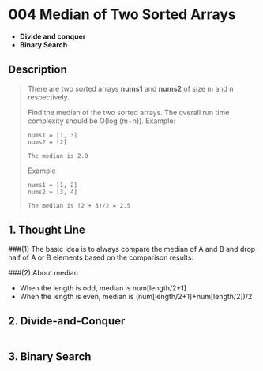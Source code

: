 # 004 Median of Two Sorted Arrays

-  **Divide and conquer**
-  **Binary Search**


## Description
>There are two sorted arrays **nums1** and **nums2** of size m and n respectively.
>
>Find the median of the two sorted arrays. The overall run time complexity should be O(log (m+n)).
>Example: 
>
>```
>nums1 = [1, 3]
>nums2 = [2]
>
>The median is 2.0
>```
>Example
>```
>nums1 = [1, 2]
>nums2 = [3, 4]
>
>The median is (2 + 3)/2 = 2.5
>```


## 1. Thought Line
###(1) The basic idea is to always compare the median of A and B and drop half of A or B elements based on the comparison results.

###(2) About median
- When the length is odd, median is num[length/2+1]
- When the length is even, median is (num[length/2+1]+num[length/2])/2




## 2.  Divide-and-Conquer
```c++

```
## 3. Binary Search
```c++

```